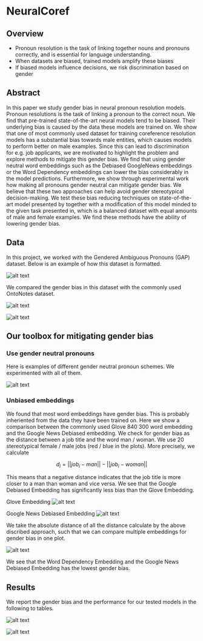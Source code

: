 # NeuralCoref

## Overview

* Pronoun resolution is the task of linking together nouns and pronouns correctly, and is essential for language understanding.
* When datasets are biased, trained models amplify these biases
* If biased models influence decisions, we risk discrimination based on gender


## Abstract
In this paper we study gender bias in neural pronoun resolution models. Pronoun resolutions is the task of linking a pronoun to the correct noun. We find that pre-trained state-of-the-art neural models tend to be biased. Their underlying bias is caused by the data these models are trained on. We show that one of most commonly used dataset for training coreference resolution models has a substantial bias towards male entities, which causes models to perform better on male examples. Since this can lead to discrimination for e.g. job applicants, we are motivated to highlight the problem and explore methods to mitigate this gender bias. We find that using gender neutral word embeddings such as the Debiased GoogleNews embeddings or the Word Dependency embeddings can lower the bias considerably in the model predictions. Furthermore, we show through experimental work how making all pronouns gender neutral can mitigate gender bias. We believe that these two approaches can help avoid gender stereotypical decision-making. We test these bias reducing techniques on state-of-the-art model presented by together with a modification of this model minded to the given task presented in, which is a balanced dataset with equal amounts of male and female examples. We find these methods have the ability of lowering gender bias. 

## Data

In this project, we worked with the Gendered Ambiguous Pronouns (GAP) dataset. Below is an example of how this dataset is formatted.

![alt text](/images/example.png)

We compared the gender bias in this dataset with the commonly used OntoNotes dataset.

![alt text](/images/onto_notes.png)

![alt text](/images/gap.png)

## Our toolbox for mitigating gender bias

### Use gender neutral pronouns

Here is examples of different gender neutral pronoun schemes. We experimented with all of them.

![alt text](/images/pronoun_scheme.png)

### Unbiased embeddings

We found that most word embeddings have gender bias. This is probably inheriented from the data they have been trained on. Here we show a comparison between the commonly used Glove 840 300 word embedding and the Google News Debiased embedding. We check for gender bias as the distance between a job title and the word man / woman. We use 20 stereotypical female / male jobs (red / blue in the plots). More precisely, we calculate

$$d_i = ||job_i - man|| - ||job_i - woman||$$

This means that a negative distance indicates that the job title is more closer to a man than woman and vice versa. We see that the Google Debiased Embedding has significantly less bias than the Glove Embedding.

Glove Embedding
![alt text](/images/glove.png)

Google News Debiased Embedding
![alt text](/images/google_debiased.png)

We take the absolute distance of all the distance calculate by the above discribed approach, such that we can compare multiple embeddings for gender bias in one plot.

![alt text](/images/comparison.png)

We see that the Word Dependency Embedding and the Google News Debiased Embedding has the lowest gender bias.

## Results

We report the gender bias and the performance for our tested models in the following to tables.

![alt text](/images/performance.png)

![alt text](/images/bias.png)







